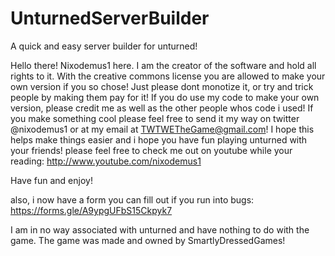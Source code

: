 # UnturnedServerBuilder
A quick and easy server builder for unturned!

Hello there! Nixodemus1 here. I am the creator of the software and hold all rights to it. With the creative commons license you are allowed to make your own version if you
so chose! Just please dont monotize it, or try and trick people by making them pay for it! If you do use my code to make your own version, please credit me as well as the
other people whos code i used! If you make something cool please feel free to send it my way on twitter @nixodemus1 or at my email at TWTWETheGame@gmail.com!
I hope this helps make things easier and i hope you have fun playing unturned with your friends! please feel free to check me out on youtube while your reading: http://www.youtube.com/nixodemus1

Have fun and enjoy!

also, i now have a form you can fill out if you run into bugs: https://forms.gle/A9ypgUFbS15Ckpyk7

I am in no way associated with unturned and have nothing to do with the game. The game was made and owned by SmartlyDressedGames!
